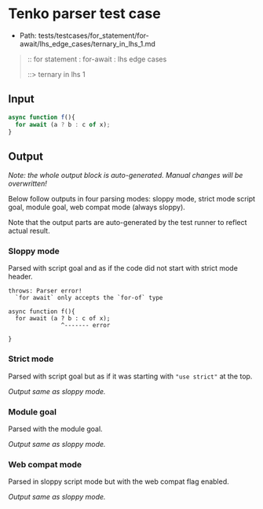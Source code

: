 # Tenko parser test case

- Path: tests/testcases/for_statement/for-await/lhs_edge_cases/ternary_in_lhs_1.md

> :: for statement : for-await : lhs edge cases
>
> ::> ternary in lhs 1

## Input

`````js
async function f(){
  for await (a ? b : c of x);
}
`````

## Output

_Note: the whole output block is auto-generated. Manual changes will be overwritten!_

Below follow outputs in four parsing modes: sloppy mode, strict mode script goal, module goal, web compat mode (always sloppy).

Note that the output parts are auto-generated by the test runner to reflect actual result.

### Sloppy mode

Parsed with script goal and as if the code did not start with strict mode header.

`````
throws: Parser error!
  `for await` only accepts the `for-of` type

async function f(){
  for await (a ? b : c of x);
               ^------- error

}
`````

### Strict mode

Parsed with script goal but as if it was starting with `"use strict"` at the top.

_Output same as sloppy mode._

### Module goal

Parsed with the module goal.

_Output same as sloppy mode._

### Web compat mode

Parsed in sloppy script mode but with the web compat flag enabled.

_Output same as sloppy mode._
